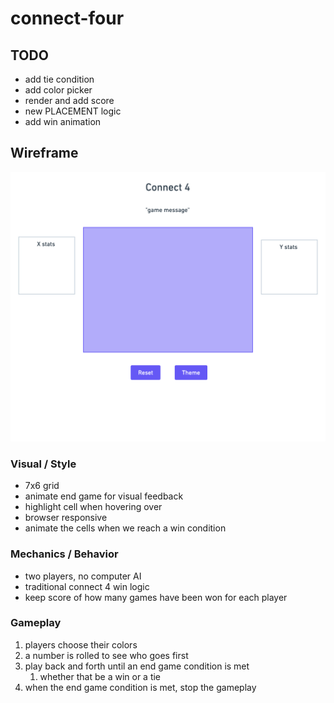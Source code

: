 # connect-four

## TODO
- add tie condition
- add color picker
- render and add score
- new PLACEMENT logic
- add win animation

## Wireframe
![alt text](./images/wireframe.png "Title")

### Visual / Style
- 7x6 grid
- animate end game for visual feedback
- highlight cell when hovering over
- browser responsive
- animate the cells when we reach a win condition
### Mechanics / Behavior
- two players, no computer AI
- traditional connect 4 win logic
- keep score of how many games have been won for each player
### Gameplay
1. players choose their colors
2. a number is rolled to see who goes first
3. play back and forth until an end game condition is met
   1. whether that be a win or a tie
4. when the end game condition is met, stop the gameplay
